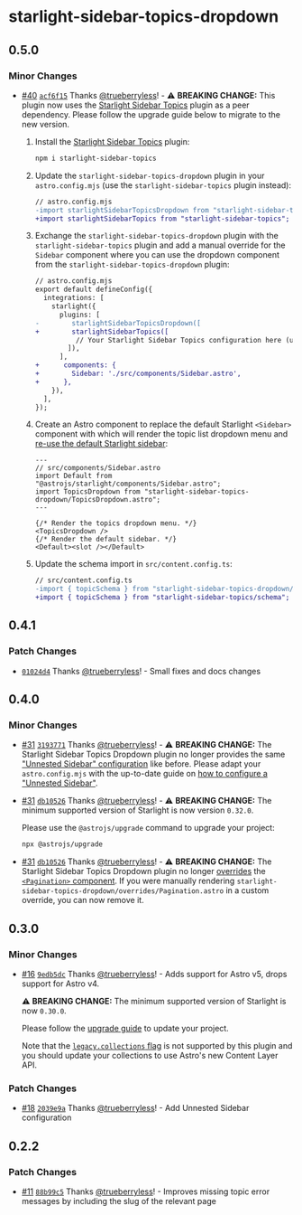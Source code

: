 # starlight-sidebar-topics-dropdown

## 0.5.0

### Minor Changes

- [#40](https://github.com/trueberryless-org/starlight-sidebar-topics-dropdown/pull/40) [`acf6f15`](https://github.com/trueberryless-org/starlight-sidebar-topics-dropdown/commit/acf6f156d4e8eaa00b2205dbb89befbd5dea27c7) Thanks [@trueberryless](https://github.com/trueberryless)! - ⚠️ **BREAKING CHANGE:** This plugin now uses the [Starlight Sidebar Topics](https://starlight-sidebar-topics.netlify.app/) plugin as a peer dependency. Please follow the upgrade guide below to migrate to the new version.

  1. Install the [Starlight Sidebar Topics](https://starlight-sidebar-topics.netlify.app/) plugin:

     ```sh
     npm i starlight-sidebar-topics
     ```

  2. Update the `starlight-sidebar-topics-dropdown` plugin in your `astro.config.mjs` (use the `starlight-sidebar-topics` plugin instead):

     ```diff lang="js"
     // astro.config.mjs
     -import starlightSidebarTopicsDropdown from "starlight-sidebar-topics-dropdown";
     +import starlightSidebarTopics from "starlight-sidebar-topics";
     ```

  3. Exchange the `starlight-sidebar-topics-dropdown` plugin with the `starlight-sidebar-topics` plugin and add a manual override for the `Sidebar` component where you can use the dropdown component from the `starlight-sidebar-topics-dropdown` plugin:

     ```diff lang="js"
     // astro.config.mjs
     export default defineConfig({
       integrations: [
         starlight({
           plugins: [
     -        starlightSidebarTopicsDropdown([
     +        starlightSidebarTopics([
               // Your Starlight Sidebar Topics configuration here (unchanged).
             ]),
           ],
     +      components: {
     +        Sidebar: './src/components/Sidebar.astro',
     +      },
         }),
       ],
     });
     ```

  4. Create an Astro component to replace the default Starlight `<Sidebar>` component with which will render the topic list dropdown menu and [re-use the default Starlight sidebar](https://starlight.astro.build/guides/overriding-components/#reuse-a-built-in-component):

     ```astro
     ---
     // src/components/Sidebar.astro
     import Default from "@astrojs/starlight/components/Sidebar.astro";
     import TopicsDropdown from "starlight-sidebar-topics-dropdown/TopicsDropdown.astro";
     ---

     {/* Render the topics dropdown menu. */}
     <TopicsDropdown />
     {/* Render the default sidebar. */}
     <Default><slot /></Default>
     ```

  5. Update the schema import in `src/content.config.ts`:

     ```diff lang="ts"
     // src/content.config.ts
     -import { topicSchema } from "starlight-sidebar-topics-dropdown/schema";
     +import { topicSchema } from "starlight-sidebar-topics/schema";
     ```

## 0.4.1

### Patch Changes

- [`01024d4`](https://github.com/trueberryless-org/starlight-sidebar-topics-dropdown/commit/01024d471326097f20087ac401bd1df4d9a8cd22) Thanks [@trueberryless](https://github.com/trueberryless)! - Small fixes and docs changes

## 0.4.0

### Minor Changes

- [#31](https://github.com/trueberryless-org/starlight-sidebar-topics-dropdown/pull/31) [`3193771`](https://github.com/trueberryless-org/starlight-sidebar-topics-dropdown/commit/31937716171b020f414ece6783c17181fbd5fdcf) Thanks [@trueberryless](https://github.com/trueberryless)! - ⚠️ **BREAKING CHANGE:** The Starlight Sidebar Topics Dropdown plugin no longer provides the same ["Unnested Sidebar" configuration](https://starlight-sidebar-topics-dropdown.trueberryless.org/docs/guides/unnested-sidebar/) like before. Please adapt your `astro.config.mjs` with the up-to-date guide on [how to configure a "Unnested Sidebar"](https://starlight-sidebar-topics-dropdown.trueberryless.org/docs/guides/unnested-sidebar/#configure-an-unnested-sidebar).

- [#31](https://github.com/trueberryless-org/starlight-sidebar-topics-dropdown/pull/31) [`db10526`](https://github.com/trueberryless-org/starlight-sidebar-topics-dropdown/commit/db10526d49aab3ac8619159d40968dbc4748c9a0) Thanks [@trueberryless](https://github.com/trueberryless)! - ⚠️ **BREAKING CHANGE:** The minimum supported version of Starlight is now version `0.32.0`.

  Please use the `@astrojs/upgrade` command to upgrade your project:

  ```sh
  npx @astrojs/upgrade
  ```

- [#31](https://github.com/trueberryless-org/starlight-sidebar-topics-dropdown/pull/31) [`db10526`](https://github.com/trueberryless-org/starlight-sidebar-topics-dropdown/commit/db10526d49aab3ac8619159d40968dbc4748c9a0) Thanks [@trueberryless](https://github.com/trueberryless)! - ⚠️ **BREAKING CHANGE:** The Starlight Sidebar Topics Dropdown plugin no longer [overrides](https://starlight.astro.build/guides/overriding-components/) the [`<Pagination>` component](https://starlight.astro.build/reference/overrides/#pagination). If you were manually rendering `starlight-sidebar-topics-dropdown/overrides/Pagination.astro` in a custom override, you can now remove it.

## 0.3.0

### Minor Changes

- [#16](https://github.com/trueberryless-org/starlight-sidebar-topics-dropdown/pull/16) [`9edb5dc`](https://github.com/trueberryless-org/starlight-sidebar-topics-dropdown/commit/9edb5dca0215df684c4471ed7e1fe878617be91a) Thanks [@trueberryless](https://github.com/trueberryless)! - Adds support for Astro v5, drops support for Astro v4.

  ⚠️ **BREAKING CHANGE:** The minimum supported version of Starlight is now `0.30.0`.

  Please follow the [upgrade guide](https://github.com/withastro/starlight/releases/tag/%40astrojs/starlight%400.30.0) to update your project.

  Note that the [`legacy.collections` flag](https://docs.astro.build/en/reference/legacy-flags/#collections) is not supported by this plugin and you should update your collections to use Astro's new Content Layer API.

### Patch Changes

- [#18](https://github.com/trueberryless-org/starlight-sidebar-topics-dropdown/pull/18) [`2039e9a`](https://github.com/trueberryless-org/starlight-sidebar-topics-dropdown/commit/2039e9a60659b5628c7406952bde0d453e38aeda) Thanks [@trueberryless](https://github.com/trueberryless)! - Add Unnested Sidebar configuration

## 0.2.2

### Patch Changes

- [#11](https://github.com/trueberryless-org/starlight-sidebar-topics-dropdown/pull/11) [`88b99c5`](https://github.com/trueberryless-org/starlight-sidebar-topics-dropdown/commit/88b99c5efda810aa7a614752af18dd01af7fc1e0) Thanks [@trueberryless](https://github.com/trueberryless)! - Improves missing topic error messages by including the slug of the relevant page
